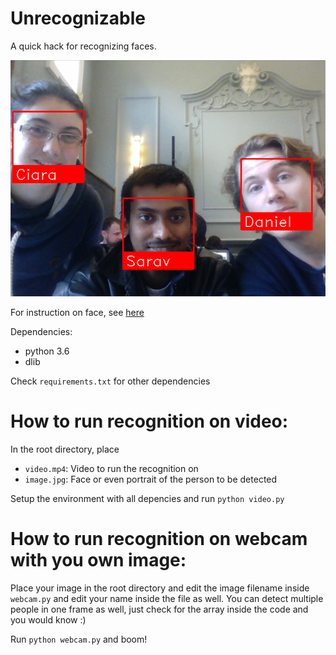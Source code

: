 # Unrecognizable

A quick hack for recognizing faces.

![Logo](/data/unrecognizable.png)

For instruction on face, see [here](https://github.com/iitzco/faced.git)

Dependencies:

* python 3.6
* dlib

Check `requirements.txt` for other dependencies

# How to run recognition on video:

In the root directory, place

* `video.mp4`: Video to run the recognition on
* `image.jpg`: Face or even portrait of the person to be detected

Setup the environment with all depencies and run `python video.py`

# How to run recognition on webcam with you own image:

Place your image in the root directory and edit the image filename inside `webcam.py` and edit your name inside the file as well. You can detect multiple people in one frame as well, just check for the array inside the code and you would know :)

Run `python webcam.py` and boom!
